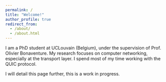 ```yaml
---
permalink: /
title: "Welcome!"
author_profile: true
redirect_from: 
  - /about/
  - /about.html
---
```


I am a PhD student at UCLouvain (Belgium), under the supervision of Prof. Olivier Bonaventure. My research focuses on computer networking, especially at the transport layer. I spend most of my time working with the QUIC protocol.

I will detail this page further, this is a work in progress.